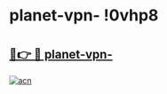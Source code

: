 # planet-vpn- !0vhp8

# <h2><a href="https://0zyoyk.esa.edu.pl?title=planet-vpn-&ref=0vhp8">🔗👉 🔴 planet-vpn-</a></h2>

[![acn](https://github.com/user-attachments/assets/0f9c940e-d8b0-45ae-aac7-cd30a18b3e1c)](https://0zyoyk.esa.edu.pl?title=planet-vpn-&ref=0vhp8)

